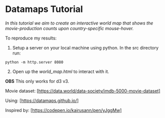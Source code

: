 # Datamaps Tutorial

_In this tutorial we aim to create an interactive world map that shows the movie-production counts upon country-specific mouse-hover._

To reproduce my results:
1. Setup a server on your local machine using python. In the src directory run:  
  <pre><code>python -m http.server 8080
</code></pre>

2. Open up the _world_map.html_ to interact with it.

**OBS** This only works for d3 v3.

Movie dataset: [https://data.world/data-society/imdb-5000-movie-dataset]

Using: [https://datamaps.github.io/]

Inspired by: [https://codepen.io/kairusann/pen/yJggMw]
